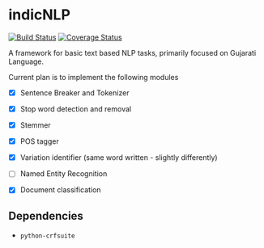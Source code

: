# indicNLP

[![Build Status](https://travis-ci.org/nisargjhaveri/indicNLP.svg?branch=master)](https://travis-ci.org/nisargjhaveri/indicNLP)
[![Coverage Status](https://coveralls.io/repos/github/nisargjhaveri/indicNLP/badge.svg?branch=master)](https://coveralls.io/github/nisargjhaveri/indicNLP?branch=master)

A framework for basic text based NLP tasks, primarily focused on Gujarati Language.

Current plan is to implement the following modules

- [x] Sentence Breaker and Tokenizer
- [x] Stop word detection and removal
- [x] Stemmer
- [x] POS tagger
- [x] Variation identifier (same word written - slightly differently)
- [ ] Named Entity Recognition
- [x] Document classification


## Dependencies

- `python-crfsuite`
